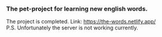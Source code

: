 ### The pet-project for learning new english words.

The project is completed.
Link: https://the-words.netlify.app/  
P.S. Unfortunately the server is not working currently.
